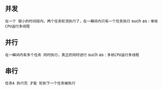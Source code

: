 ##  并发 
`在一个 很小的时间段内，两个任务轮流执行了，在一瞬间内只有一个任务执行` 
such as : `单核CPU运行多线程` 



##  并行 
`在一瞬间内有多个任务 同时执行，真正的同时进行` 
such as : `多核CPU运行多线程` 




##  串行 
`任务A 执行完 才能 轮到下一个任务被执行` 
